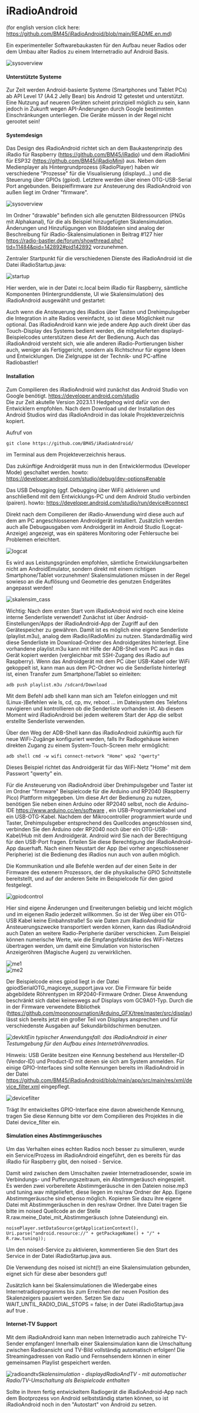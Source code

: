 # iRadioAndroid 
(for english version click here: https://github.com/BM45/iRadioAndroid/blob/main/README.en.md)

Ein experimenteller Softwarebaukasten für den Aufbau neuer Radios oder dem Umbau alter Radios zu einem Internetradio auf Android Basis.

![sysoverview](https://github.com/BM45/iRadioAndroid/blob/main/pics4www/systemoverview.jpg)

#### Unterstützte Systeme

Zur Zeit werden Android-basierte Systeme (Smartphones und Tablet PCs) ab API Level 17 (A4.2 Jelly Bean) bis Android 12 getestet und unterstützt.
Eine Nutzung auf neueren Geräten scheint prinzipiell möglich zu sein, kann jedoch in Zukunft wegen API-Änderungen durch Google bestimmten Einschränkungen unterliegen.
Die Geräte müssen in der Regel nicht gerootet sein!

#### Systemdesign

Das Design des iRadioAndroid richtet sich an dem Baukastenprinzip des iRadio für Raspberry (https://github.com/BM45/iRadio) und dem iRadioMini für ESP32 (https://github.com/BM45/iRadioMini) aus.
Neben dem Medienplayer als Hintergrundprozess (iRadioPlayer) haben wir verschiedene "Prozesse" für die Visualisierung (displayd...) und die Steuerung über GPIOs (gpiod). Letztere werden über einen OTG-USB-Serial Port angebunden. Beispielfirmware zur Ansteuerung des iRadioAndroid von außen liegt im Ordner "firmware". 

![sysoverview](https://github.com/BM45/iRadioAndroid/blob/main/pics4www/folders.jpg)

Im Ordner "drawable" befinden sich alle genutzten Bildressourcen (PNGs mit Alphakanal), für die als Beispiel hinzugefügten Skalensimulation. Änderungen und Hinzufügungen von Bilddateien sind analog der Beschreibung für iRadio-Skalensimulationen in Beitrag #127 hier https://radio-bastler.de/forum/showthread.php?tid=11484&pid=142892#pid142892 vorzunehmen.

Zentraler Startpunkt für die verschiedenen Dienste des iRadioAndroid ist die Datei iRadioStartup.java:

![startup](https://github.com/BM45/iRadioAndroid/blob/main/pics4www/startup.jpg)

Hier werden, wie in der Datei rc.local beim iRadio für Raspberry, sämtliche Komponenten (Hintergrunddienste, UI wie Skalensimulation) des iRadioAndroid ausgewählt und gestartet:

Auch wenn die Ansteuerung des iRadios über Tasten und Drehimpulsgeber die Integration in alte Radios vereinfacht, so ist diese Möglichkeit nur optional. Das iRadioAndroid kann wie jede andere App auch direkt über das Touch-Display des Systems bedient werden, die mitgelieferten displayd-Beispielcodes unterstützen diese Art der Bedienung.
Auch das iRadioAndroid versteht sich, wie alle anderen iRadio-Portierungen bisher auch, weniger als Fertiggericht, sondern als Richtschnur für eigene Ideen und Entwicklungen. Die Zielgruppe ist der Technik- und PC-affine Radiobastler!

#### Installation

Zum Compilieren des iRadioAndroid wird zunächst das Android Studio von Google benötigt. https://developer.android.com/studio  
Die zur Zeit akutelle Version 2023.1.1 Hedgehog wird dafür von den Entwicklern empfohlen. Nach dem Download und der Installation des Android Studios wird das iRadioAndroid in das lokale Projekteverzeichnis kopiert. 

Aufruf von


`git clone https://github.com/BM45/iRadioAndroid/`


im Terminal aus dem Projekteverzeichnis heraus.

Das zukünftige Androidgerät muss nun in den Entwicklermodus (Developer Mode) geschaltet werden. howto: https://developer.android.com/studio/debug/dev-options#enable

Das USB Debugging (ggf. Debugging über WiFi) aktivieren und anschließend mit dem Entwicklungs-PC und dem Android Studio verbinden (pairen).  howto: https://developer.android.com/studio/run/device#connect

Direkt nach dem Compilieren der iRadio-Anwendung wird diese auch auf dem am PC angeschlossenen Androidgerät installiert. Zusätzlich werden auch alle Debugausgaben vom Androidgerät im Android Studio (Logcat-Anzeige) angezeigt, was ein späteres Monitoring oder Fehlersuche bei Problemen erleichtert.

![logcat](https://developer.android.com/static/studio/images/debug/logcat_dolphin_2x.png)

Es wird aus Leistungsgründen empfohlen, sämtliche Entwicklungsarbeiten nicht am AndroidEmulator, sondern direkt mit einem richtigen Smartphone/Tablet vorzunehmen! Skalensimulationen müssen in der Regel sowieso an die Auflösung und Geometrie des genutzen Endgerätes angepasst werden!

![skalensim_cass](https://github.com/BM45/iRadioAndroid/blob/main/pics4www/skalensim.jpg)


Wichtig: Nach dem ersten Start vom iRadioAndroid wird noch eine kleine interne Senderliste verwendet!
Zunächst ist über Android-Einstellungen/Apps der iRadioAndroid-App der Zugriff auf den Gerätespeicher zu gewähren. Damit ist es möglich eine eigene Senderliste (playlist.m3u), analog dem iRadio/iRadioMini zu nutzen.
Standardmäßig wird diese Senderliste im Download-Ordner des Androidgerätes hinterlegt. 
Eine vorhandene playlist.m3u kann mit Hilfe der ADB-Shell vom PC aus in das Gerät kopiert werden (vergleichbar mit SSH-Zugang des iRadio auf Raspberry). 
Wenn das Androidgerät mit dem PC über USB-Kabel oder WiFi gekoppelt ist, kann man aus dem PC-Ordner wo die Senderliste hinterlegt ist, einen Transfer zum Smartphone/Tablet so einleiten:


`adb push playlist.m3u /sdcard/Download`


Mit dem Befehl adb shell kann man sich am Telefon einloggen und mit (Linux-)Befehlen wie ls, cd, cp, mv, reboot ... im Dateisystem des Telefons navigieren und kontrollieren ob die Senderliste vorhanden ist.
Ab diesem Moment wird iRadioAndroid bei jedem weiterem Start der App die selbst erstellte Senderliste verwenden. 

Über den Weg der ADB-Shell kann das iRadioAndroid zukünftig auch für neue WiFi-Zugänge konfiguriert werden, falls Ihr Radiogehäuse keinen direkten Zugang zu einem System-Touch-Screen mehr ermöglicht:


`adb shell cmd -w wifi connect-network "Home" wpa2 "qwerty"`


Dieses Beispiel richtet das Androidgerät für das WiFi-Netz "Home" mit dem Passwort "qwerty" ein.

Für die Ansteuerung von iRadioAndroid über Drehimpulsgeber und Taster ist im Ordner "firmware" Beispielcode für die Arduino und RP2040 (Raspberry Pico) Plattform mitgegeben. Um diese Art der Bedienung zu nutzen, benötigen Sie neben einen Arduino oder RP2040 selbst, noch die Arduino-IDE https://www.arduino.cc/en/software , ein USB-Programmierkabel und ein USB-OTG-Kabel. Nachdem der Mikrocontroller programmiert wurde und Taster, Drehimpulsgeber entsprechend des Quellcodes angeschlossen sind, verbinden Sie den Arduino oder RP2040 noch über ein OTG-USB-Kabel/Hub mit dem Androidgerät. Android wird Sie nach der Berechtigung für den USB-Port fragen. Erteilen Sie diese Berechtigung der iRadioAndroid-App dauerhaft. Nach einem Neustart der App (bei vorher angeschlossener Peripherie) ist die Bedienung des iRadios nun auch von außen möglich.

Die Kommunikation und alle Befehle werden auf der einen Seite in der Firmware des extenern Prozessors, der die physikalische GPIO Schnittstelle bereitstellt, und auf der anderen Seite im Beispielcode für den gpiod festgelegt.

![gpiodcontrol](https://github.com/BM45/iRadioAndroid/blob/main/pics4www/gpiodcommands.jpg)

Hier sind eigene Änderungen und Erweiterungen beliebig und leicht möglich und im eigenen Radio jederzeit willkommen. So ist der Weg über ein OTG-USB Kabel keine Einbahnstraße! So wie Daten zum iRadioAndroid für Ansteuerungszwecke transportiert werden können, kann das iRadioAndroid auch Daten an weitere Radio-Peripherie darüber verschicken. Zum Beispiel können numerische Werte, wie die Empfangsfeldstärke des WiFi-Netzes übertragen werden, um damit eine Simulation von historischen Anzeigeröhren (Magische Augen) zu verwirklichen.

![me1](https://github.com/BM45/iRadioAndroid/blob/main/pics4www/me1.jpg)  
![me2](https://github.com/BM45/iRadioAndroid/blob/main/pics4www/me2.jpg)

Der Beispielcode eines gpiod liegt in der Datei gpiodSerialOTG_magiceye_support.java vor. Die Firmware für beide abgebildete Röhrentypen im RP2040-Firmware Ordner. 
Diese Anwendung beschränkt sich dabei keineswegs auf Displays vom GC9A01-Typ. Durch die in der Firmware verwendete Bibliothek (https://github.com/moononournation/Arduino_GFX/tree/master/src/display) lässt sich bereits jetzt ein großer Teil von Displays ansprechen und für verschiedenste Ausgaben auf Sekundärbildschirmen benutzen.

![devkit](https://github.com/BM45/iRadioAndroid/blob/main/pics4www/devkit.jpg)*Ein typischer Anwendungsfall: das iRadioAndroid in einer Testumgebung für den Aufbau eines Internetröhrenradios.*

Hinweis: 
USB Geräte besitzen eine Kennung bestehend aus Hersteller-ID (Vendor-ID) und Product-ID mit denen sie sich am System anmelden.
Für einige GPIO-Interfaces sind sollte Kennungen bereits im iRadioAndroid in der Datei https://github.com/BM45/iRadioAndroid/blob/main/app/src/main/res/xml/device_filter.xml eingepflegt. 

![devicefilter](https://github.com/BM45/iRadioAndroid/blob/main/pics4www/devicefilter.jpg)

Trägt Ihr entwickeltes GPIO-Interface eine davon abweichende Kennung, tragen Sie diese Kennung bitte vor dem Compilieren des Projektes in die Datei device_filter ein.


#### Simulation eines Abstimmgeräusches
Um das Verhalten eines echten Radios noch besser zu simulieren, wurde ein Service/Prozess im iRadioAndroid eingeführt, den es bereits für das iRadio für Raspberry gibt, den noised - Service. 

Damit wird zwischen dem Umschalten zweier Internetradiosender, sowie im Verbindungs- und Pufferungszeitraum, ein Abstimmgeräusch eingespielt.
Es werden zwei vorbereitete Abstimmgeräusche in den Dateien noise.mp3 und tuning.wav mitgeliefert, diese liegen im res/raw Ordner der App. Eigene Abstimmgeräusche sind ebenso möglich. Kopieren Sie dazu 
ihre eigene Datei mit Abstimmgeräuschen in den res/raw Ordner. Ihre Datei tragen Sie bitte im noised Quellcode an der Stelle R.raw.meine_Datei_mit_Abstimmgeräusch (ohne Dateiendung) ein.

```
noisePlayer.setDataSource(getApplicationContext(), Uri.parse("android.resource://" + getPackageName() + "/" + R.raw.tuning));
```

Um den noised-Service zu aktivieren, kommentieren Sie den Start des Service in der Datei iRadioStartup.java aus.

Die Verwendung des noised ist nicht(!) an eine Skalensimulation gebunden, eignet sich für diese aber besonders gut!

Zusätzlich kann bei Skalensimulationen die Wiedergabe eines Internetradioprogramms bis zum Erreichen der neuen Position des Skalenzeigers pausiert werden. Setzen Sie dazu  WAIT_UNTIL_RADIO_DIAL_STOPS = false; in der Datei iRadioStartup.java auf true .


#### Internet-TV Support

Mit dem iRadioAndroid kann man neben Internetradio auch zahlreiche TV-Sender empfangen!
Innerhalb einer Skalensimulation kann die Umschaltung zwischen Radioansicht und TV-Bild vollständig automatisch erfolgen! Die Streamingadressen von Radio und Fernsehsendern können in einer gemeinsamen Playlist gespeichert werden. 

![radioandtv](https://github.com/BM45/iRadioAndroid/blob/main/pics4www/tvandradiosupport.jpg)*Skalensimulation - displaydRadioAndTV - mit automatischer Radio/TV-Umschaltung als Beispielcode enthalten*




Sollte in Ihrem fertig entwickeltem Radiogerät die iRadioAndroid-App nach dem Bootprozess von Android selbstständig starten können, so ist iRadioAndroid noch in den "Autostart" von Android zu setzen.
